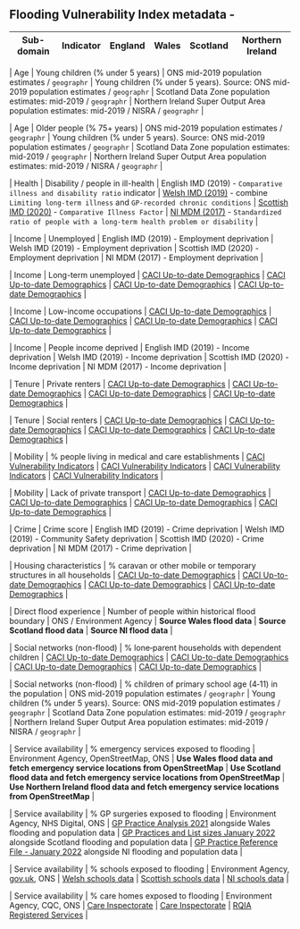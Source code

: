 ## Flooding Vulnerability Index metadata - 

| Sub-domain | Indicator | England | Wales | Scotland | Northern Ireland |
| --- | --- | --- | --- | --- | --- |

| Age | Young children (% under 5 years) | ONS mid-2019 population estimates / `geographr` | Young children (% under 5 years). Source: ONS mid-2019 population estimates / `geographr` | Scotland Data Zone population estimates: mid-2019 / `geographr` | Northern Ireland Super Output Area population estimates: mid-2019 / NISRA / `geographr` |

| Age | Older people (% 75+ years) | ONS mid-2019 population estimates / `geographr` | Young children (% under 5 years). Source: ONS mid-2019 population estimates / `geographr` | Scotland Data Zone population estimates: mid-2019 / `geographr` | Northern Ireland Super Output Area population estimates: mid-2019 / NISRA / `geographr` |


| Health | Disability / people in ill-health | English IMD (2019) - `Comparative illness and disability ratio` indicator | [Welsh IMD (2019)](https://statswales.gov.wales/Catalogue/Community-Safety-and-Social-Inclusion/Welsh-Index-of-Multiple-Deprivation/WIMD-Indicator-data-2019) - combine `Limiting long-term illness` and `GP-recorded chronic conditions` | [Scottish IMD (2020)](https://www.gov.scot/publications/scottish-index-of-multiple-deprivation-2020v2-indicator-data/) - `Comparative Illness Factor` | [NI MDM (2017)](https://www.nisra.gov.uk/publications/nimdm17-soa-level-results) - `Standardized ratio of people with a long-term health problem or disability` |

| Income | Unemployed | English IMD (2019) - Employment deprivation | Welsh IMD (2019) - Employment deprivation | Scottish IMD (2020) - Employment deprivation | NI MDM (2017) - Employment deprivation | 


| Income | Long-term unemployed | [CACI Up-to-date Demographics](https://brcsbrms.sharepoint.com/:x:/s/StrategicInsightandForesight/EVIzU6hpoRVAnd83wK3v-qIBk87pHC4HBp8indN7gzxXrg?e=96fvPQ) | [CACI Up-to-date Demographics](https://brcsbrms.sharepoint.com/:x:/s/StrategicInsightandForesight/EVIzU6hpoRVAnd83wK3v-qIBk87pHC4HBp8indN7gzxXrg?e=96fvPQ) | [CACI Up-to-date Demographics](https://brcsbrms.sharepoint.com/:x:/s/StrategicInsightandForesight/EVIzU6hpoRVAnd83wK3v-qIBk87pHC4HBp8indN7gzxXrg?e=96fvPQ) | [CACI Up-to-date Demographics](https://brcsbrms.sharepoint.com/:x:/s/StrategicInsightandForesight/EVIzU6hpoRVAnd83wK3v-qIBk87pHC4HBp8indN7gzxXrg?e=96fvPQ) |


| Income | Low-income occupations | [CACI Up-to-date Demographics](https://brcsbrms.sharepoint.com/:x:/s/StrategicInsightandForesight/EVIzU6hpoRVAnd83wK3v-qIBk87pHC4HBp8indN7gzxXrg?e=96fvPQ) | [CACI Up-to-date Demographics](https://brcsbrms.sharepoint.com/:x:/s/StrategicInsightandForesight/EVIzU6hpoRVAnd83wK3v-qIBk87pHC4HBp8indN7gzxXrg?e=96fvPQ) | [CACI Up-to-date Demographics](https://brcsbrms.sharepoint.com/:x:/s/StrategicInsightandForesight/EVIzU6hpoRVAnd83wK3v-qIBk87pHC4HBp8indN7gzxXrg?e=96fvPQ) | [CACI Up-to-date Demographics](https://brcsbrms.sharepoint.com/:x:/s/StrategicInsightandForesight/EVIzU6hpoRVAnd83wK3v-qIBk87pHC4HBp8indN7gzxXrg?e=96fvPQ) |


| Income | People income deprived | English IMD (2019) - Income deprivation | Welsh IMD (2019) - Income deprivation | Scottish IMD (2020) - Income deprivation | NI MDM (2017) - Income deprivation | 

| Tenure | Private renters | [CACI Up-to-date Demographics](https://brcsbrms.sharepoint.com/:x:/s/StrategicInsightandForesight/EVIzU6hpoRVAnd83wK3v-qIBk87pHC4HBp8indN7gzxXrg?e=96fvPQ) | [CACI Up-to-date Demographics](https://brcsbrms.sharepoint.com/:x:/s/StrategicInsightandForesight/EVIzU6hpoRVAnd83wK3v-qIBk87pHC4HBp8indN7gzxXrg?e=96fvPQ) | [CACI Up-to-date Demographics](https://brcsbrms.sharepoint.com/:x:/s/StrategicInsightandForesight/EVIzU6hpoRVAnd83wK3v-qIBk87pHC4HBp8indN7gzxXrg?e=96fvPQ) | [CACI Up-to-date Demographics](https://brcsbrms.sharepoint.com/:x:/s/StrategicInsightandForesight/EVIzU6hpoRVAnd83wK3v-qIBk87pHC4HBp8indN7gzxXrg?e=96fvPQ) | 

| Tenure | Social renters | [CACI Up-to-date Demographics](https://brcsbrms.sharepoint.com/:x:/s/StrategicInsightandForesight/EVIzU6hpoRVAnd83wK3v-qIBk87pHC4HBp8indN7gzxXrg?e=96fvPQ) | [CACI Up-to-date Demographics](https://brcsbrms.sharepoint.com/:x:/s/StrategicInsightandForesight/EVIzU6hpoRVAnd83wK3v-qIBk87pHC4HBp8indN7gzxXrg?e=96fvPQ) | [CACI Up-to-date Demographics](https://brcsbrms.sharepoint.com/:x:/s/StrategicInsightandForesight/EVIzU6hpoRVAnd83wK3v-qIBk87pHC4HBp8indN7gzxXrg?e=96fvPQ) | [CACI Up-to-date Demographics](https://brcsbrms.sharepoint.com/:x:/s/StrategicInsightandForesight/EVIzU6hpoRVAnd83wK3v-qIBk87pHC4HBp8indN7gzxXrg?e=96fvPQ) | 

| Mobility | % people living in medical and care establishments | [CACI Vulnerability Indicators](https://brcsbrms.sharepoint.com/:x:/s/StrategicInsightandForesight/ESZVHIf3kV9ApVqIxNx3XecBjYQGKWCGjjMgpkVnHNTbvw?e=13mv4x) | [CACI Vulnerability Indicators](https://brcsbrms.sharepoint.com/:x:/s/StrategicInsightandForesight/ESZVHIf3kV9ApVqIxNx3XecBjYQGKWCGjjMgpkVnHNTbvw?e=13mv4x) | [CACI Vulnerability Indicators](https://brcsbrms.sharepoint.com/:x:/s/StrategicInsightandForesight/ESZVHIf3kV9ApVqIxNx3XecBjYQGKWCGjjMgpkVnHNTbvw?e=13mv4x) | [CACI Vulnerability Indicators](https://brcsbrms.sharepoint.com/:x:/s/StrategicInsightandForesight/ESZVHIf3kV9ApVqIxNx3XecBjYQGKWCGjjMgpkVnHNTbvw?e=13mv4x) |

| Mobility | Lack of private transport | [CACI Up-to-date Demographics](https://brcsbrms.sharepoint.com/:x:/s/StrategicInsightandForesight/EVIzU6hpoRVAnd83wK3v-qIBk87pHC4HBp8indN7gzxXrg?e=96fvPQ) | [CACI Up-to-date Demographics](https://brcsbrms.sharepoint.com/:x:/s/StrategicInsightandForesight/EVIzU6hpoRVAnd83wK3v-qIBk87pHC4HBp8indN7gzxXrg?e=96fvPQ) | [CACI Up-to-date Demographics](https://brcsbrms.sharepoint.com/:x:/s/StrategicInsightandForesight/EVIzU6hpoRVAnd83wK3v-qIBk87pHC4HBp8indN7gzxXrg?e=96fvPQ) | [CACI Up-to-date Demographics](https://brcsbrms.sharepoint.com/:x:/s/StrategicInsightandForesight/EVIzU6hpoRVAnd83wK3v-qIBk87pHC4HBp8indN7gzxXrg?e=96fvPQ) | 

| Crime | Crime score | English IMD (2019) - Crime deprivation | Welsh IMD (2019) - Community Safety deprivation | Scottish IMD (2020) - Crime deprivation | NI MDM (2017) - Crime deprivation | 

| Housing characteristics | % caravan or other mobile or temporary structures in all households | [CACI Up-to-date Demographics](https://brcsbrms.sharepoint.com/:x:/s/StrategicInsightandForesight/EVIzU6hpoRVAnd83wK3v-qIBk87pHC4HBp8indN7gzxXrg?e=96fvPQ) | [CACI Up-to-date Demographics](https://brcsbrms.sharepoint.com/:x:/s/StrategicInsightandForesight/EVIzU6hpoRVAnd83wK3v-qIBk87pHC4HBp8indN7gzxXrg?e=96fvPQ) | [CACI Up-to-date Demographics](https://brcsbrms.sharepoint.com/:x:/s/StrategicInsightandForesight/EVIzU6hpoRVAnd83wK3v-qIBk87pHC4HBp8indN7gzxXrg?e=96fvPQ) | [CACI Up-to-date Demographics](https://brcsbrms.sharepoint.com/:x:/s/StrategicInsightandForesight/EVIzU6hpoRVAnd83wK3v-qIBk87pHC4HBp8indN7gzxXrg?e=96fvPQ) |

| Direct flood experience | Number of people within historical flood boundary | ONS / Environment Agency | **Source Wales flood data** | **Source Scotland flood data** | **Source NI flood data** | 

| Social networks (non-flood) | % lone‐parent households with dependent children | [CACI Up-to-date Demographics](https://brcsbrms.sharepoint.com/:x:/s/StrategicInsightandForesight/EVIzU6hpoRVAnd83wK3v-qIBk87pHC4HBp8indN7gzxXrg?e=96fvPQ) | [CACI Up-to-date Demographics](https://brcsbrms.sharepoint.com/:x:/s/StrategicInsightandForesight/EVIzU6hpoRVAnd83wK3v-qIBk87pHC4HBp8indN7gzxXrg?e=96fvPQ) | [CACI Up-to-date Demographics](https://brcsbrms.sharepoint.com/:x:/s/StrategicInsightandForesight/EVIzU6hpoRVAnd83wK3v-qIBk87pHC4HBp8indN7gzxXrg?e=96fvPQ) | [CACI Up-to-date Demographics](https://brcsbrms.sharepoint.com/:x:/s/StrategicInsightandForesight/EVIzU6hpoRVAnd83wK3v-qIBk87pHC4HBp8indN7gzxXrg?e=96fvPQ) |

| Social networks (non-flood) | % children of primary school age (4‐11) in the population | ONS mid-2019 population estimates / `geographr` | Young children (% under 5 years). Source: ONS mid-2019 population estimates / `geographr` | Scotland Data Zone population estimates: mid-2019 / `geographr` | Northern Ireland Super Output Area population estimates: mid-2019 / NISRA / `geographr` |

| Service availability | % emergency services exposed to flooding | Environment Agency, OpenStreetMap, ONS | **Use Wales flood data and fetch emergency service locations from OpenStreetMap** | **Use Scotland flood data and fetch emergency service locations from OpenStreetMap** | **Use Northern Ireland flood data and fetch emergency service locations from OpenStreetMap** | 

| Service availability | % GP surgeries exposed to flooding | Environment Agency, NHS Digital, ONS | [GP Practice Analysis 2021](https://nwssp.nhs.wales/ourservices/primary-care-services/general-information/data-and-publications/gp-practice-analysis/) alongside Wales flooding and population data | [GP Practices and List sizes January 2022](https://www.opendata.nhs.scot/dataset/gp-practice-contact-details-and-list-sizes) alongside Scotland flooding and population data | [GP Practice Reference File - January 2022](https://www.opendatani.gov.uk/dataset/gp-practice-list-sizes) alongside NI flooding and population data |

| Service availability | % schools exposed to flooding | Environment Agency, [gov.uk](https://www.compare-school-performance.service.gov.uk/download-data), ONS | [Welsh schools data](https://gov.wales/address-list-schools) | [Scottish schools data](https://www.gov.scot/collections/school-education-statistics/) | [NI schools data](https://www.education-ni.gov.uk/topics/statistics-and-research/statistics) |

| Service availability | % care homes exposed to flooding | Environment Agency, CQC, ONS | [Care Inspectorate](https://careinspectorate.wales/our-data) | [Care Inspectorate](https://www.careinspectorate.com/index.php/care-services) | [RQIA Registered Services](https://www.opendatani.gov.uk/dataset/rqia-registered-services) |

